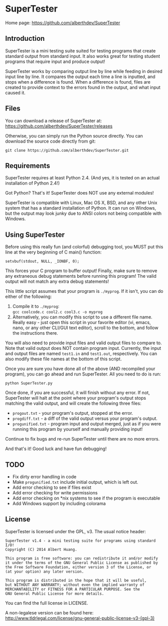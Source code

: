 SuperTester
===========
Home page: https://github.com/alberthdev/SuperTester

Introduction
-------------
SuperTester is a mini testing suite suited for testing programs that create
standard output from standard input. It also works great for testing student
programs that require input and produce output!

SuperTester works by comparing output line by line while feeding in desired
input line by line. It compares the output each time a line is inputted, and
stops when a difference is found. When a difference is found, files are
created to provide context to the errors found in the output, and what input
caused it.

Files
------
You can download a release of SuperTester at:
https://github.com/alberthdev/SuperTester/releases

Otherwise, you can simply run the Python source directly. You can
download the source code directly from git:

```
git clone https://github.com/alberthdev/SuperTester.git
```

Requirements
-------------
SuperTester requires at least Python 2.4. (And yes, it is tested on an actual
installation of Python 2.4!)

Got Python? That's it! SuperTester does NOT use any external modules!

SuperTester is compatible with Linux, Mac OS X, BSD, and any other Unix system
that has a standard installation of Python. It can run on Windows, but the
output may look junky due to ANSI colors not being compatible with Windows.

Using SuperTester
------------------
Before using this really fun (and colorful) debugging tool, you MUST put
this line at the very beginning of C main() function:
```
setvbuf(stdout, NULL, _IONBF, 0);
```
This forces your C program to buffer output!
Finally, make sure to remove any extraneous debug statements before running
this program! The valid output will not match any extra debug statements!

This little script assumes that your program is `./myprog`.
If it isn't, you can do either of the following:

  1. Compile it to `./myprog`:  
     `gcc coolcode.c cool2.c cool3.c -o myprog`
  2. Alternatively, you can modify this script to use a different file name.
     Really easy - just open this script in your favorite editor (vi, emacs,
     nano, or any other CLI/GUI text editor), scroll to the bottom, and follow
     the instructions there.

You will also need to provide input files and valid output files to compare
to. Note that valid output does NOT contain program input. Currently, the
input and output files are named `test1.in` and `test1.out`, respectively.
You can also modify these file names at the bottom of this script.
 
Once you are sure you have done all of the above (AND recompiled your
program), you can go ahead and run SuperTester. All you need to do is run:
```
python SuperTester.py
```

Once done, if you are successful, it will finish without any error. If not,
SuperTester will halt at the point where your program's output stops matching
the valid output, and will create the following three files:

  * `progout.txt` - your program's output, stopped at the error.
  * `progdiff.txt` - a diff of the valid output versus your program's output.
  * `progunified.txt` - program input and output merged, just as if you were
    running this program by yourself and manually providing input!

Continue to fix bugs and re-run SuperTester until there are no more errors.

And that's it! Good luck and have fun debugging!

TODO
-----
  * Fix dirty error handling in code
  * Make `progunified.txt` include initial output, which is left out.
  * Add error checking to see if files exist
  * Add error checking for write permissions
  * Add error checking on *nix systems to see if the program is executable
  * Add Windows support by including colorama

License
--------
SuperTester is licensed under the GPL, v3. The usual notice header:
```
SuperTester v1.4 - a mini testing suite for programs using standard I/O!
Copyright (C) 2014 Albert Huang.

This program is free software: you can redistribute it and/or modify
it under the terms of the GNU General Public License as published by
the Free Software Foundation, either version 3 of the License, or
(at your option) any later version.

This program is distributed in the hope that it will be useful,
but WITHOUT ANY WARRANTY; without even the implied warranty of
MERCHANTABILITY or FITNESS FOR A PARTICULAR PURPOSE. See the
GNU General Public License for more details.
```

You can find the full license in LICENSE.

A non-legalese version can be found here:
http://www.tldrlegal.com/license/gnu-general-public-license-v3-(gpl-3)
